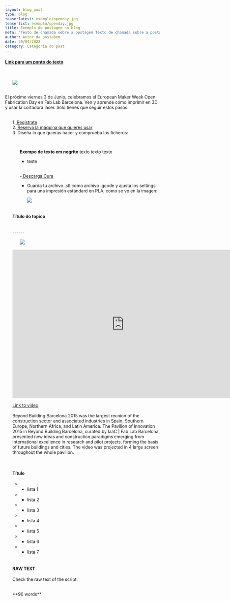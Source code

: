 ```yaml
---
layout: blog_post
type: blog
teaserlatest: exemplo/openday.jpg
teaserlist: exemplo/openday.jpg
title: Exemplo de postagem no blog
meta: "Texto de chamada sobre a postagem Texto de chamada sobre a postagem Texto de chamada sobre a postagem Texto de chamada sobre a postagem Texto de chamada sobre a postagem "
author: Autor da postabem
date: 29/04/2022
category: Categoria do post
---
```



<h4>
<a href="#ponto"> Link para um ponto do texto</a> <br></h4>

 <br>

<ul><img src= "http://www.fablabbcn.org/img/blog/blog_loop_latest/eumakerweeksmall.png" align="middle"> </img></ul>

<br>
El próximo viernes 3 de Junio, celebramos el European Maker Week Open Fabrication Day en Fab Lab Barcelona. Ven y aprende cómo imprimir en 3D y usar la cortadora láser. Sólo tienes que seguir estos pasos:<br>
<br>
<ul>
1.<a href="https://docs.google.com/forms/d/1MJAREBja3GWx8qnD0lgA_QXMdN3wVR_UNkfZn3Ms-sU/viewform?edit_requested=true"> Regístrate</a> <br>
2.<a href="http://fablabbarcelona.simplybook.it/sheduler/manage/event/3/unit/1"> Reserva la máquina que quieres usar</a><br>
3. Diseña lo que quieras hacer y comprueba los ficheros:

</ul>
<br>
<ul>
<ul>
<b>Exempo de texto em negrito</b> texto texto texto <br>

- teste

<br>


-<a href="https://ultimaker.com/en/products/cura-software"> Descarga Cura</a><br>
- Guarda tu archivo .stl como archivo .gcode y ajusta los settings para una impresión estándard en PLA, como se ve en la imagen:

<ul><img src= "http://www.fablabbcn.org/img/blog/blog_loop_latest/3dsettings.png" align="middle"> </img></ul>
<br>
</ul>
<h4> Título do topico </h4>
<br>
------
<a name="ponto"></a>

<br>

<ul><img src= "http://www.fablabbcn.org/img/blog/blog_loop_latest/eumakerweeksmall.png" align="middle"> </img></ul>

<br>

<iframe src="https://player.vimeo.com/video/133676785" width="725" height="483" frameborder="0" webkitallowfullscreen mozallowfullscreen allowfullscreen></iframe>  

<br>

[Link to video](http://fablabbcn.org/video/2015/09/10/Latest-video-on-the-history-of-technology-and-architecture.html)  
<br>
Beyond Building Barcelona 2015 was the largest reunion of the construction sector and associated industries in Spain, Southern Europe, Northern Africa, and Latin America. The Pavilion of Innovation 2015 in Beyond Building Barcelona, curated by IaaC | Fab Lab Barcelona, presented new ideas and construction paradigms emerging from international excellence in research and pilot projects, forming the basis of future buildings and cities. The video was projected in 4 large screen throughout the whole pavilion.  

<br>

#### Título

* - lista 1
* - lista 2
* - lista 3
* - lista 4
* - lista 5
* - lista 6
* - lista 7

<br>

#### RAW TEXT

Check the  raw text of the script:

<br>
**90 words**